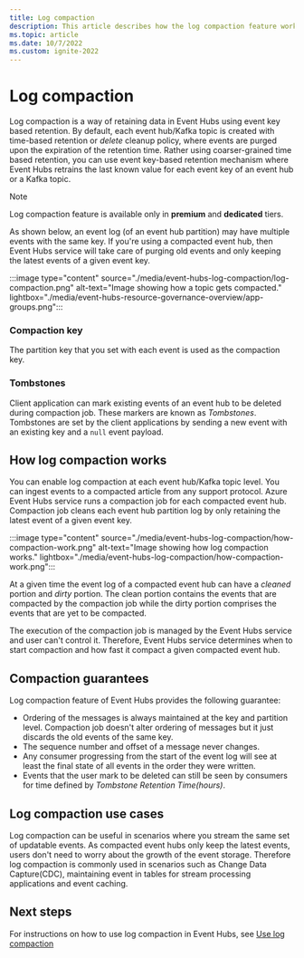 ```yaml
---
title: Log compaction
description: This article describes how the log compaction feature works in Event Hubs.
ms.topic: article
ms.date: 10/7/2022
ms.custom: ignite-2022
---
```


# Log compaction

Log compaction is a way of retaining data in Event Hubs using event key based retention. By default, each event hub/Kafka topic is created with time-based retention or *delete* cleanup policy, where events are purged upon the expiration of the retention time. Rather using coarser-grained time based retention, you can use event key-based retention mechanism where Event Hubs retrains the last known value for each event key of an event hub or a Kafka topic. 

> [!NOTE] 
> Log compaction feature is available only in **premium** and **dedicated** tiers. 

As shown below, an event log (of an event hub partition) may have multiple events with the same key. If you're using a compacted event hub, then Event Hubs service will take care of purging old events and only keeping the latest events of a given event key. 

:::image type="content" source="./media/event-hubs-log-compaction/log-compaction.png" alt-text="Image showing how a topic gets compacted." lightbox="./media/event-hubs-resource-governance-overview/app-groups.png":::

### Compaction key
The partition key that you set with each event is used as the compaction key. 

### Tombstones
Client application can mark existing events of an event hub to be deleted during compaction job. These markers are known as *Tombstones*. Tombstones are set by the client applications by sending a new event with an existing key and a `null` event payload. 

## How log compaction works

You can enable log compaction at each event hub/Kafka topic level. You can ingest events to a compacted article from any support protocol. Azure Event Hubs service runs a compaction job for each compacted event hub. Compaction job cleans each event hub partition log by only retaining the latest event of a given event key. 

:::image type="content" source="./media/event-hubs-log-compaction/how-compaction-work.png" alt-text="Image showing how log compaction works." lightbox="./media/event-hubs-log-compaction/how-compaction-work.png":::

At a given time the event log of a compacted event hub can have a *cleaned* portion and *dirty* portion. The clean portion contains the events that are compacted by the compaction job while the dirty portion comprises the events that are yet to be compacted. 

The execution of the compaction job is managed by the Event Hubs service and user can't control it. Therefore, Event Hubs service determines when to start compaction and how fast it compact a given compacted event hub. 

## Compaction guarantees
Log compaction feature of Event Hubs provides the following guarantee: 
- Ordering of the messages is always maintained at the key and partition level. Compaction job doesn't alter ordering of messages but it just discards the old events of the same key. 
- The sequence number and offset of a message never changes. 
- Any consumer progressing from the start of the event log will see at least the final state of all events in the order they were written. 
- Events that the user mark to be deleted can still be seen by consumers for time defined by *Tombstone Retention Time(hours)*. 


## Log compaction use cases
Log compaction can be useful in scenarios where you stream the same set of updatable events. As compacted event hubs only keep the latest events, users don't need to worry about the growth of the event storage. Therefore log compaction is commonly used in scenarios such as Change Data Capture(CDC), maintaining event in tables for stream processing applications and event caching. 


## Next steps
For instructions on how to use log compaction in Event Hubs, see [Use log compaction](./use-log-compaction.md)
